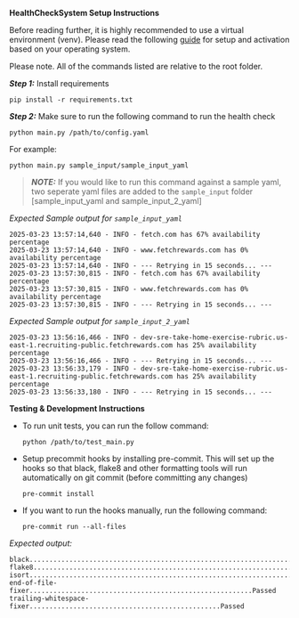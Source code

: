 __HealthCheckSystem Setup Instructions__

Before reading further, it is highly recommended to use a virtual environment (venv). Please read the following [guide](https://packaging.python.org/en/latest/guides/installing-using-pip-and-virtual-environments/) for setup and activation based on your operating system. 

Please note. All of the commands listed are relative to the root folder.

*__Step 1:__*  Install requirements 

    pip install -r requirements.txt

*__Step 2:__*  Make sure to run the following command to run the health check 

    python main.py /path/to/config.yaml

  For example:

    python main.py sample_input/sample_input_yaml


> **_NOTE:_**  If you would like to run this command against a sample yaml, two seperate yaml files are added to the `sample_input` folder [sample_input_yaml and sample_input_2_yaml]

*Expected Sample output for `sample_input_yaml`*
```
2025-03-23 13:57:14,640 - INFO - fetch.com has 67% availability percentage
2025-03-23 13:57:14,640 - INFO - www.fetchrewards.com has 0% availability percentage
2025-03-23 13:57:14,640 - INFO - --- Retrying in 15 seconds... ---
2025-03-23 13:57:30,815 - INFO - fetch.com has 67% availability percentage
2025-03-23 13:57:30,815 - INFO - www.fetchrewards.com has 0% availability percentage
2025-03-23 13:57:30,815 - INFO - --- Retrying in 15 seconds... ---

```

*Expected Sample output for `sample_input_2_yaml`*

```
2025-03-23 13:56:16,466 - INFO - dev-sre-take-home-exercise-rubric.us-east-1.recruiting-public.fetchrewards.com has 25% availability percentage
2025-03-23 13:56:16,466 - INFO - --- Retrying in 15 seconds... ---
2025-03-23 13:56:33,179 - INFO - dev-sre-take-home-exercise-rubric.us-east-1.recruiting-public.fetchrewards.com has 25% availability percentage
2025-03-23 13:56:33,180 - INFO - --- Retrying in 15 seconds... --- 
```

__Testing & Development Instructions__

- To run unit tests, you can run the follow command:

    `python /path/to/test_main.py`


- Setup precommit hooks by installing pre-commit. This will set up the hooks so that black, flake8 and other formatting tools will run automatically on git commit (before committing any changes)

    `pre-commit install`

- If you want to run the hooks manually, run the following command:

    `pre-commit run --all-files`

*Expected output:*

```
black....................................................................Passed
flake8...................................................................Passed
isort....................................................................Passed
end-of-file-fixer........................................................Passed
trailing-whitespace-fixer................................................Passed
```
